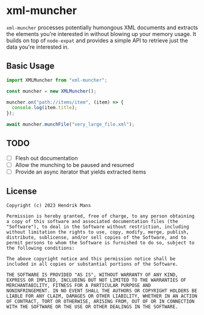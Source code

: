 # xml-muncher

`xml-muncher` processes potentially humongous XML documents and extracts the elements you're interested in without blowing up your memory usage. It builds on top of `node-expat` and provides a simple API to retrieve just the data you're interested in.

## Basic Usage

```js
import XMLMuncher from "xml-muncher";

const muncher = new XMLMuncher();

muncher.on("path://items/item", (item) => {
  console.log(item.title);
});

await muncher.munchFile("very_large_file.xml");
```

## TODO

- [ ] Flesh out documentation
- [ ] Allow the munching to be paused and resumed
- [ ] Provide an async iterator that yields extracted items

## License

```
Copyright (c) 2023 Hendrik Mans

Permission is hereby granted, free of charge, to any person obtaining
a copy of this software and associated documentation files (the
"Software"), to deal in the Software without restriction, including
without limitation the rights to use, copy, modify, merge, publish,
distribute, sublicense, and/or sell copies of the Software, and to
permit persons to whom the Software is furnished to do so, subject to
the following conditions:

The above copyright notice and this permission notice shall be
included in all copies or substantial portions of the Software.

THE SOFTWARE IS PROVIDED "AS IS", WITHOUT WARRANTY OF ANY KIND,
EXPRESS OR IMPLIED, INCLUDING BUT NOT LIMITED TO THE WARRANTIES OF
MERCHANTABILITY, FITNESS FOR A PARTICULAR PURPOSE AND
NONINFRINGEMENT. IN NO EVENT SHALL THE AUTHORS OR COPYRIGHT HOLDERS BE
LIABLE FOR ANY CLAIM, DAMAGES OR OTHER LIABILITY, WHETHER IN AN ACTION
OF CONTRACT, TORT OR OTHERWISE, ARISING FROM, OUT OF OR IN CONNECTION
WITH THE SOFTWARE OR THE USE OR OTHER DEALINGS IN THE SOFTWARE.
```
